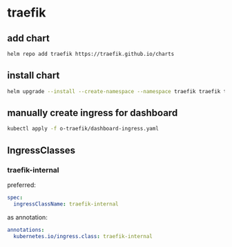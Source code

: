 # traefik

## add chart

```bash
helm repo add traefik https://traefik.github.io/charts
```

## install chart

```bash
helm upgrade --install --create-namespace --namespace traefik traefik traefik/traefik --values 0-traefik/values.yaml
```

## manually create ingress for dashboard

```bash
kubectl apply -f o-traefik/dashboard-ingress.yaml
```

## IngressClasses

### traefik-internal

preferred:

```yaml
spec:
  ingressClassName: traefik-internal    
```

as annotation:

```yaml
annotations:
  kubernetes.io/ingress.class: traefik-internal
```
